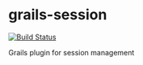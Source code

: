 # grails-session

[![Build Status](https://travis-ci.org/mathifonseca/grails-session.svg?branch=master)](https://travis-ci.org/mathifonseca/grails-session)

Grails plugin for session management